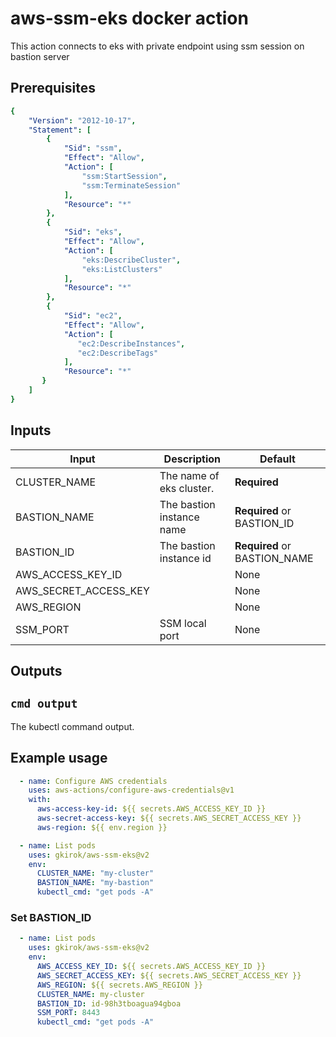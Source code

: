 # aws-ssm-eks docker action

This action connects to eks with private endpoint using ssm session on bastion server

## Prerequisites

```yaml
{
    "Version": "2012-10-17",
    "Statement": [
        {
            "Sid": "ssm",
            "Effect": "Allow",
            "Action": [
                "ssm:StartSession",
                "ssm:TerminateSession"
            ],
            "Resource": "*"
        },
        {
            "Sid": "eks",
            "Effect": "Allow",
            "Action": [
                "eks:DescribeCluster",
                "eks:ListClusters"
            ],
            "Resource": "*"
        },
        {
            "Sid": "ec2",
            "Effect": "Allow",
            "Action": [
               "ec2:DescribeInstances",
               "ec2:DescribeTags"
            ],
            "Resource": "*"
       }
    ]
}
```

## Inputs

| Input | Description | Default |
| ----- | ----------- | ------- |
| CLUSTER_NAME | The name of eks cluster. | **Required** |
| BASTION_NAME | The bastion instance name | **Required** or BASTION_ID |
| BASTION_ID | The bastion instance id | **Required** or BASTION_NAME |
| AWS_ACCESS_KEY_ID |  | None |
| AWS_SECRET_ACCESS_KEY |  | None |
| AWS_REGION |  | None |
| SSM_PORT | SSM local port | None |

## Outputs

## `cmd output`

The kubectl command output.

## Example usage
```yaml
  - name: Configure AWS credentials
    uses: aws-actions/configure-aws-credentials@v1
    with:
      aws-access-key-id: ${{ secrets.AWS_ACCESS_KEY_ID }}
      aws-secret-access-key: ${{ secrets.AWS_SECRET_ACCESS_KEY }}
      aws-region: ${{ env.region }}

  - name: List pods
    uses: gkirok/aws-ssm-eks@v2
    env:
      CLUSTER_NAME: "my-cluster"
      BASTION_NAME: "my-bastion"
      kubectl_cmd: "get pods -A"
```
### Set BASTION_ID
```yaml
  - name: List pods
    uses: gkirok/aws-ssm-eks@v2
    env:
      AWS_ACCESS_KEY_ID: ${{ secrets.AWS_ACCESS_KEY_ID }}
      AWS_SECRET_ACCESS_KEY: ${{ secrets.AWS_SECRET_ACCESS_KEY }}
      AWS_REGION: ${{ secrets.AWS_REGION }}
      CLUSTER_NAME: my-cluster
      BASTION_ID: id-98h3tboagua94gboa
      SSM_PORT: 8443
      kubectl_cmd: "get pods -A"
```
